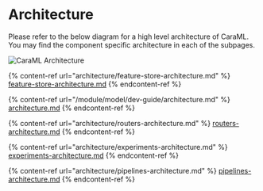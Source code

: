 # Architecture

Please refer to the below diagram for a high level architecture of CaraML. You may find the component specific architecture in each of the subpages.

![CaraML Architecture](../.gitbook/assets/caraml\_architecture.png)

{% content-ref url="architecture/feature-store-architecture.md" %}
[feature-store-architecture.md](architecture/feature-store-architecture.md)
{% endcontent-ref %}

{% content-ref url="/module/model/dev-guide/architecture.md" %}
[architecture.md](/module/model/dev-guide/architecture.md)
{% endcontent-ref %}

{% content-ref url="architecture/routers-architecture.md" %}
[routers-architecture.md](architecture/routers-architecture.md)
{% endcontent-ref %}

{% content-ref url="architecture/experiments-architecture.md" %}
[experiments-architecture.md](architecture/experiments-architecture.md)
{% endcontent-ref %}

{% content-ref url="architecture/pipelines-architecture.md" %}
[pipelines-architecture.md](architecture/pipelines-architecture.md)
{% endcontent-ref %}
